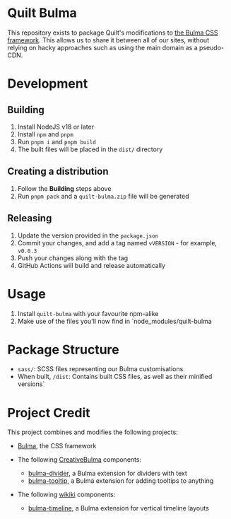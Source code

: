 # Quilt Bulma

This repository exists to package Quilt's modifications to [the Bulma CSS framework](https://bulma.io). This allows
us to share it between all of our sites, without relying on hacky approaches such as using the main domain as a
pseudo-CDN.

# Development

## Building

1. Install NodeJS v18 or later
2. Install `npm` and `pnpm`
3. Run `pnpm i` and `pnpm build`
4. The built files will be placed in the `dist/` directory

## Creating a distribution

1. Follow the **Building** steps above
2. Run `pnpm pack` and a `quilt-bulma.zip` file will be generated

## Releasing

1. Update the version provided in the `package.json`
2. Commit your changes, and add a tag named `vVERSION` - for example, `v0.0.3`
3. Push your changes along with the tag
4. GitHub Actions will build and release automatically

# Usage

1. Install `quilt-bulma` with your favourite npm-alike
2. Make use of the files you'll now find in `node_modules/quilt-bulma

# Package Structure

- `sass/`: SCSS files representing our Bulma customisations
- When built, `/dist`: Contains built CSS files, as well as their minified versions`

# Project Credit

This project combines and modifies the following projects:

- [Bulma](https://bulma.io), the CSS framework

- The following [CreativeBulma](https://github.com/CreativeBulma/) components:

  - [bulma-divider](https://github.com/CreativeBulma/bulma-divider/), a Bulma extension for dividers with text
  - [bulma-tooltip](https://github.com/CreativeBulma/bulma-tooltip/), a Bulma extension for adding tooltips to anything

- The following [wikiki](https://wikiki.github.io/) components:
  - [bulma-timeline](https://wikiki.github.io/components/timeline/), a Bulma extension for vertical timeline layouts
